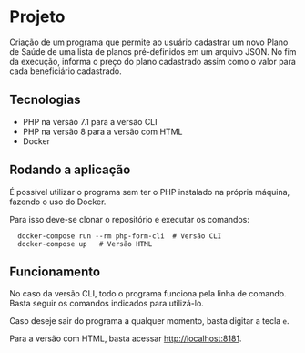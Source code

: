 # Projeto

Criação de um programa que permite ao usuário cadastrar um novo Plano de Saúde de uma lista de planos pré-definidos em um arquivo JSON. No fim da execução, informa o preço do plano cadastrado assim como o valor para cada beneficiário cadastrado.

## Tecnologias

- PHP na versão 7.1 para a versão CLI
- PHP na versão 8 para a versão com HTML
- Docker

## Rodando a aplicação

É possível utilizar o programa sem ter o PHP instalado na própria máquina, fazendo o uso do Docker.

Para isso deve-se clonar o repositório e executar os comandos:

```shell
  docker-compose run --rm php-form-cli  # Versão CLI
  docker-compose up   # Versão HTML
```

## Funcionamento

No caso da versão CLI, todo o programa funciona pela linha de comando. Basta seguir os comandos indicados para utilizá-lo.

Caso deseje sair do programa a qualquer momento, basta digitar a tecla `e`.

Para a versão com HTML, basta acessar [http://localhost:8181](http://localhost:8181).
